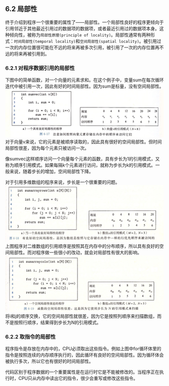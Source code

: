 ## 6.2 局部性
终于介绍到程序一个很重要的属性了——局部性。一个局部性良好的程序更倾向于引用邻近于其他最近引用过的数据项的数据项，或者最近引用过的数据项本身。这种倾向性，被称为`局部性原理(principle of locality)`。局部性通常有两种形式：`时间局部性(temporal locality)`和`空间局部性(spatial locality)`。被引用过一次的内存位置很可能在不远的将来再被多次引用，被引用了一次的内存位置再不远的将来再被引用到。

### 6.2.1 对程序数据引用的局部性
下图中的简单函数，对一个向量的元素求和。在这个例子中，变量sum在每次循环迭代中被引用一次，因此有好的时间局部性。因为sum是标量，没有空间局部性。
![](pic/6.2%20局部性/求和函数.png)
对于向量v来说，它的元素是被顺序读取的，因此具有很好的空间局部性。但时间局部性很差，因为每个元素只被访问一次。

像sumvec这样顺序访问一个向量每个元素的函数，具有步长为1的引用模式，又称为顺序引用模式。如果每隔k个元素进行访问，就称为步长为k的引用模式。一般来说，随着步长的增加，空间局部性下降。

对于引用多维数组的程序来说，步长是一个很重要的问题。
![](pic/6.2%20局部性/有良好空间局部性.png)
上图程序对二维数组的引用顺序是按照其在内存中的分布顺序，所以具有良好的空间局部性。而对程序做一些很小的改动，就会对局部性有很大的影响。
![](pic/6.2%20局部性/局部性差的程序.png)
将i和j的顺序交换，它的空间局部性就很差，因为它是按照列顺序来扫描数组，而不是按照行顺序，结果得到步长为N的引用模式。

### 6.2.2 取指令的局部性
程序指令是存放在内存中的，CPU必须取出这些指令。例如上图中for循环体里的指令是按照连续的内存顺序执行的，因此循环有良好的空间局部性。因为循环体会被执行多次，所以它也有很好的时间局部性。

代码区别于程序数据的一个重要属性是在运行时它是不能被修改的。当程序正在执行时，CPU只从内存中读出它的指令，很少会重写或修改这些指令。